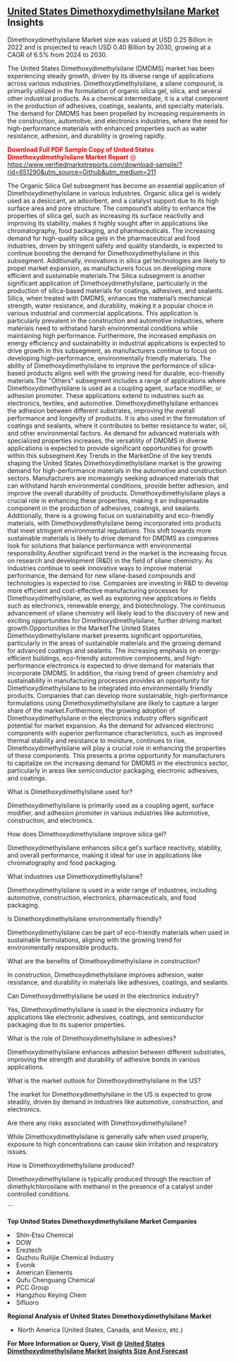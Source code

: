 <h2><a href="https://www.verifiedmarketreports.com/download-sample/?rid=651290&amp;utm_source=Github&amp;utm_medium=211" target="_blank">United States Dimethoxydimethylsilane Market</a> Insights</h2><p>Dimethoxydimethylsilane Market size was valued at USD 0.25 Billion in 2022 and is projected to reach USD 0.40 Billion by 2030, growing at a CAGR of 6.5% from 2024 to 2030.</p><p><p>The United States Dimethoxydimethylsilane (DMDMS) market has been experiencing steady growth, driven by its diverse range of applications across various industries. Dimethoxydimethylsilane, a silane compound, is primarily utilized in the formulation of organic silica gel, silica, and several other industrial products. As a chemical intermediate, it is a vital component in the production of adhesives, coatings, sealants, and specialty materials. The demand for DMDMS has been propelled by increasing requirements in the construction, automotive, and electronics industries, where the need for high-performance materials with enhanced properties such as water resistance, adhesion, and durability is growing rapidly. <p><span class=""><span style="color: #ff0000;"><strong>Download Full PDF Sample Copy of United States Dimethoxydimethylsilane Market Report</strong> @ </span><a href="https://www.verifiedmarketreports.com/download-sample/?rid=651290&amp;utm_source=Github&amp;utm_medium=211" target="_blank">https://www.verifiedmarketreports.com/download-sample/?rid=651290&amp;utm_source=Github&amp;utm_medium=211</a></span></p>The Organic Silica Gel subsegment has become an essential application of Dimethoxydimethylsilane in various industries. Organic silica gel is widely used as a desiccant, an adsorbent, and a catalyst support due to its high surface area and pore structure. The compound’s ability to enhance the properties of silica gel, such as increasing its surface reactivity and improving its stability, makes it highly sought after in applications like chromatography, food packaging, and pharmaceuticals. The increasing demand for high-quality silica gels in the pharmaceutical and food industries, driven by stringent safety and quality standards, is expected to continue boosting the demand for Dimethoxydimethylsilane in this subsegment. Additionally, innovations in silica gel technologies are likely to propel market expansion, as manufacturers focus on developing more efficient and sustainable materials.The Silica subsegment is another significant application of Dimethoxydimethylsilane, particularly in the production of silica-based materials for coatings, adhesives, and sealants. Silica, when treated with DMDMS, enhances the material’s mechanical strength, water resistance, and durability, making it a popular choice in various industrial and commercial applications. This application is particularly prevalent in the construction and automotive industries, where materials need to withstand harsh environmental conditions while maintaining high performance. Furthermore, the increased emphasis on energy efficiency and sustainability in industrial applications is expected to drive growth in this subsegment, as manufacturers continue to focus on developing high-performance, environmentally friendly materials. The ability of Dimethoxydimethylsilane to improve the performance of silica-based products aligns well with the growing need for durable, eco-friendly materials.The "Others" subsegment includes a range of applications where Dimethoxydimethylsilane is used as a coupling agent, surface modifier, or adhesion promoter. These applications extend to industries such as electronics, textiles, and automotive. Dimethoxydimethylsilane enhances the adhesion between different substrates, improving the overall performance and longevity of products. It is also used in the formulation of coatings and sealants, where it contributes to better resistance to water, oil, and other environmental factors. As demand for advanced materials with specialized properties increases, the versatility of DMDMS in diverse applications is expected to provide significant opportunities for growth within this subsegment.Key Trends in the MarketOne of the key trends shaping the United States Dimethoxydimethylsilane market is the growing demand for high-performance materials in the automotive and construction sectors. Manufacturers are increasingly seeking advanced materials that can withstand harsh environmental conditions, provide better adhesion, and improve the overall durability of products. Dimethoxydimethylsilane plays a crucial role in enhancing these properties, making it an indispensable component in the production of adhesives, coatings, and sealants. Additionally, there is a growing focus on sustainability and eco-friendly materials, with Dimethoxydimethylsilane being incorporated into products that meet stringent environmental regulations. This shift towards more sustainable materials is likely to drive demand for DMDMS as companies look for solutions that balance performance with environmental responsibility.Another significant trend in the market is the increasing focus on research and development (R&D) in the field of silane chemistry. As industries continue to seek innovative ways to improve material performance, the demand for new silane-based compounds and technologies is expected to rise. Companies are investing in R&D to develop more efficient and cost-effective manufacturing processes for Dimethoxydimethylsilane, as well as exploring new applications in fields such as electronics, renewable energy, and biotechnology. The continuous advancement of silane chemistry will likely lead to the discovery of new and exciting opportunities for Dimethoxydimethylsilane, further driving market growth.Opportunities in the MarketThe United States Dimethoxydimethylsilane market presents significant opportunities, particularly in the areas of sustainable materials and the growing demand for advanced coatings and sealants. The increasing emphasis on energy-efficient buildings, eco-friendly automotive components, and high-performance electronics is expected to drive demand for materials that incorporate DMDMS. In addition, the rising trend of green chemistry and sustainability in manufacturing processes provides an opportunity for Dimethoxydimethylsilane to be integrated into environmentally friendly products. Companies that can develop more sustainable, high-performance formulations using Dimethoxydimethylsilane are likely to capture a larger share of the market.Furthermore, the growing adoption of Dimethoxydimethylsilane in the electronics industry offers significant potential for market expansion. As the demand for advanced electronic components with superior performance characteristics, such as improved thermal stability and resistance to moisture, continues to rise, Dimethoxydimethylsilane will play a crucial role in enhancing the properties of these components. This presents a prime opportunity for manufacturers to capitalize on the increasing demand for DMDMS in the electronics sector, particularly in areas like semiconductor packaging, electronic adhesives, and coatings.<p>What is Dimethoxydimethylsilane used for?</p><p>Dimethoxydimethylsilane is primarily used as a coupling agent, surface modifier, and adhesion promoter in various industries like automotive, construction, and electronics.</p><p>How does Dimethoxydimethylsilane improve silica gel?</p><p>Dimethoxydimethylsilane enhances silica gel's surface reactivity, stability, and overall performance, making it ideal for use in applications like chromatography and food packaging.</p><p>What industries use Dimethoxydimethylsilane?</p><p>Dimethoxydimethylsilane is used in a wide range of industries, including automotive, construction, electronics, pharmaceuticals, and food packaging.</p><p>Is Dimethoxydimethylsilane environmentally friendly?</p><p>Dimethoxydimethylsilane can be part of eco-friendly materials when used in sustainable formulations, aligning with the growing trend for environmentally responsible products.</p><p>What are the benefits of Dimethoxydimethylsilane in construction?</p><p>In construction, Dimethoxydimethylsilane improves adhesion, water resistance, and durability in materials like adhesives, coatings, and sealants.</p><p>Can Dimethoxydimethylsilane be used in the electronics industry?</p><p>Yes, Dimethoxydimethylsilane is used in the electronics industry for applications like electronic adhesives, coatings, and semiconductor packaging due to its superior properties.</p><p>What is the role of Dimethoxydimethylsilane in adhesives?</p><p>Dimethoxydimethylsilane enhances adhesion between different substrates, improving the strength and durability of adhesive bonds in various applications.</p><p>What is the market outlook for Dimethoxydimethylsilane in the US?</p><p>The market for Dimethoxydimethylsilane in the US is expected to grow steadily, driven by demand in industries like automotive, construction, and electronics.</p><p>Are there any risks associated with Dimethoxydimethylsilane?</p><p>While Dimethoxydimethylsilane is generally safe when used properly, exposure to high concentrations can cause skin irritation and respiratory issues.</p><p>How is Dimethoxydimethylsilane produced?</p><p>Dimethoxydimethylsilane is typically produced through the reaction of dimethylchlorosilane with methanol in the presence of a catalyst under controlled conditions.</p>```</p><p><strong>Top United States Dimethoxydimethylsilane Market Companies</strong></p><div data-test-id=""><p><li>Shin-Etsu Chemical</li><li> DOW</li><li> Ereztech</li><li> Quzhou Ruilijie Chemical Industry</li><li> Evonik</li><li> American Elements</li><li> Qufu Chenguang Chemical</li><li> PCC Group</li><li> Hangzhou Keying Chem</li><li> Sifluoro</li></p><div><strong>Regional Analysis of&nbsp;United States Dimethoxydimethylsilane Market</strong></div><ul><li dir="ltr"><p dir="ltr">North America&nbsp;(United States, Canada, and Mexico, etc.)</p></li></ul><p><strong>For More Information or Query, Visit @&nbsp;</strong><strong><a href="https://www.verifiedmarketreports.com/product/dimethoxydimethylsilane-market/?utm_source=Github&amp;utm_medium=211" target="_blank">United States Dimethoxydimethylsilane Market Insights Size And Forecast</a></strong></p></div>
